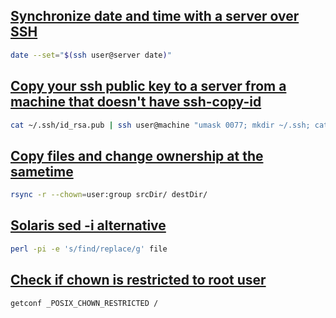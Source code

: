 ## [Synchronize date and time with a server over SSH](http://www.commandlinefu.com/commands/view/7636/synchronize-date-and-time-with-a-server-over-ssh)
```bash
date --set="$(ssh user@server date)"
```

## [Copy your ssh public key to a server from a machine that doesn't have ssh-copy-id](http://www.commandlinefu.com/commands/view/188/copy-your-ssh-public-key-to-a-server-from-a-machine-that-doesnt-have-ssh-copy-id)
```bash
cat ~/.ssh/id_rsa.pub | ssh user@machine "umask 0077; mkdir ~/.ssh; cat >> ~/.ssh/authorized_keys"
```

## [Copy files and change ownership at the sametime](http://unix.stackexchange.com/questions/124855/move-files-and-change-ownership-at-the-sametime)
```bash
rsync -r --chown=user:group srcDir/ destDir/
```

## [Solaris sed -i alternative](https://stackoverflow.com/questions/3576380/sed-i-what-the-same-option-in-solaris)
```bash
perl -pi -e 's/find/replace/g' file
```

## [Check if chown is restricted to root user](http://serverfault.com/questions/235197/detect-if-solaris-has-chown-restricted)
```bash
getconf _POSIX_CHOWN_RESTRICTED /
```